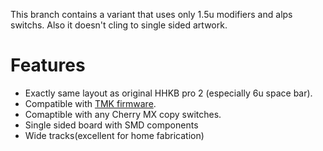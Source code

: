 This branch contains a variant that uses only 1.5u modifiers and alps switchs.
Also it doesn't cling to single sided artwork.

# Features
- Exactly same layout as original HHKB pro 2 (especially 6u space bar).
- Compatible with [TMK firmware](https://github.com/tmk/tmk_keyboard).
- Comaptible with any Cherry MX copy switches.
- Single sided board with SMD components
- Wide tracks(excellent for home fabrication)
